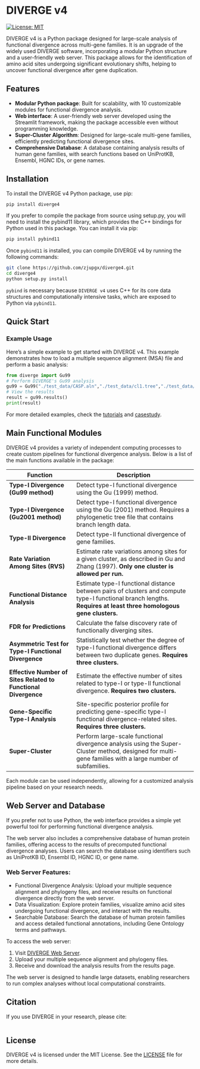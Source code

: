 # DIVERGE v4

[![License: MIT](https://img.shields.io/badge/License-MIT-blue.svg)](LICENSE)

DIVERGE v4 is a Python package designed for large-scale analysis of functional divergence across multi-gene families. It is an upgrade of the widely used DIVERGE software, incorporating a modular Python structure and a user-friendly web server. This package allows for the identification of amino acid sites undergoing significant evolutionary shifts, helping to uncover functional divergence after gene duplication.

## Features

- **Modular Python package**: Built for scalability, with 10 customizable modules for functional divergence analysis.
- **Web interface**: A user-friendly web server developed using the Streamlit framework, making the package accessible even without programming knowledge.
- **Super-Cluster Algorithm**: Designed for large-scale multi-gene families, efficiently predicting functional divergence sites.
- **Comprehensive Database**: A database containing analysis results of human gene families, with search functions based on UniProtKB, Ensembl, HGNC IDs, or gene names.

## Installation

To install the DIVERGE v4 Python package, use pip:

```bash
pip install diverge4
```
If you prefer to compile the package from source using setup.py, you will need to install the pybind11 library, which provides the C++ bindings for Python used in this package. You can install it via pip:
```bash
pip install pybind11
```
Once `pybind11` is installed, you can compile DIVERGE v4 by running the following commands:
```bash
git clone https://github.com/zjupgx/diverge4.git
cd diverge4
python setup.py install
```
`pybind` is necessary because `DIVERGE v4` uses C++ for its core data structures and computationally intensive tasks, which are exposed to Python via `pybind11`.
## Quick Start

### Example Usage

Here’s a simple example to get started with DIVERGE v4. This example demonstrates how to load a multiple sequence alignment (MSA) file and perform a basic analysis:

```python
from diverge import Gu99
# Perform DIVERGE's Gu99 analysis
gu99 = Gu99("./test_data/CASP.aln","./test_data/cl1.tree","./test_data/cl2.tree","./test_data/cl3.tree")
# View the results
result = gu99.results()
print(result)
```
For more detailed examples, check the [tutorials](./Tutorial.ipynb) and [casestudy](./CaseStudy/ERBB_analysis.ipynb).
## Main Functional Modules

DIVERGE v4 provides a variety of independent computing processes to create custom pipelines for functional divergence analysis. Below is a list of the main functions available in the package:

| **Function** | **Description** |
|--------------|-----------------|
| **Type-I Divergence (Gu99 method)** | Detect type-I functional divergence using the Gu (1999) method. |
| **Type-I Divergence (Gu2001 method)** | Detect type-I functional divergence using the Gu (2001) method. Requires a phylogenetic tree file that contains branch length data. |
| **Type-II Divergence** | Detect type-II functional divergence of gene families. |
| **Rate Variation Among Sites (RVS)** | Estimate rate variations among sites for a given cluster, as described in Gu and Zhang (1997). **Only one cluster is allowed per run.** |
| **Functional Distance Analysis** | Estimate type-I functional distance between pairs of clusters and compute type-I functional branch lengths. **Requires at least three homologous gene clusters.** |
| **FDR for Predictions** | Calculate the false discovery rate of functionally diverging sites. |
| **Asymmetric Test for Type-I Functional Divergence** | Statistically test whether the degree of type-I functional divergence differs between two duplicate genes. **Requires three clusters.** |
| **Effective Number of Sites Related to Functional Divergence** | Estimate the effective number of sites related to type-I or type-II functional divergence. **Requires two clusters.** |
| **Gene-Specific Type-I Analysis** | Site-specific posterior profile for predicting gene-specific type-I functional divergence-related sites. **Requires three clusters.** |
| **Super-Cluster** | Perform large-scale functional divergence analysis using the Super-Cluster method, designed for multi-gene families with a large number of subfamilies. |

Each module can be used independently, allowing for a customized analysis pipeline based on your research needs.

## Web Server and Database
If you prefer not to use Python, the web interface provides a simple yet powerful tool for performing functional divergence analysis.

The web server also includes a comprehensive database of human protein families, offering access to the results of precomputed functional divergence analyses. Users can search the database using identifiers such as UniProtKB ID, Ensembl ID, HGNC ID, or gene name.

### Web Server Features:

- Functional Divergence Analysis: Upload your multiple sequence alignment and phylogeny files, and receive results on functional divergence directly from the web server.
- Data Visualization: Explore protein families, visualize amino acid sites undergoing functional divergence, and interact with the results.
- Searchable Database: Search the database of human protein families and access detailed functional annotations, including Gene Ontology terms and pathways.

To access the web server:

1. Visit [DIVERGE Web Server](https://pgx.zju.edu.cn/diverge).
2. Upload your multiple sequence alignment and phylogeny files.
3. Receive and download the analysis results from the results page.

The web server is designed to handle large datasets, enabling researchers to run complex analyses without local computational constraints.

## Citation

If you use DIVERGE in your research, please cite:

```

```
## License

DIVERGE v4 is licensed under the MIT License. See the [LICENSE](LICENSE) file for more details.
